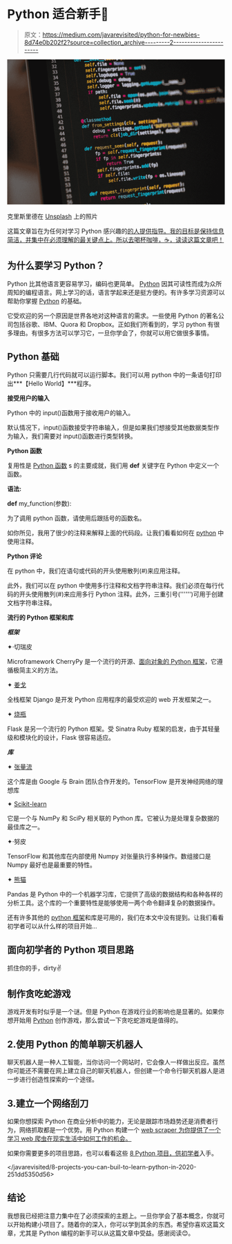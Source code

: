 # Python 适合新手🐍

> 原文：<https://medium.com/javarevisited/python-for-newbies-8d74e0b202f2?source=collection_archive---------2----------------------->

![](img/ac78c5a1a7c6c0cfe90cd9fdc6edf990.png)

克里斯里德在 [Unsplash](https://unsplash.com?utm_source=medium&utm_medium=referral) 上的照片

这篇文章旨在为任何对学习 Python 感兴趣的[的人提供指导。我的目标是保持信息简洁，并集中在必须理解的最关键点上。所以去喝杯咖啡，☕，读读这篇文章吧！](/javarevisited/10-best-python-certification-courses-from-coursera-4576890eb6b3)

## **为什么要学习 Python？**

Python 比其他语言更容易学习，编码也更简单。 [Python](https://www.python.org/) 因其可读性而成为众所周知的编程语言。网上学习的话，语言学起来还是挺方便的。有许多学习资源可以帮助你掌握 [Python](/swlh/5-free-python-courses-for-beginners-to-learn-online-e1ca90687caf) 的基础。

它受欢迎的另一个原因是世界各地对这种语言的需求。一些使用 Python 的著名公司包括谷歌、IBM、Quora 和 Dropbox。正如我们所看到的，学习 python 有很多理由。有很多方法可以学习它，一旦你学会了，你就可以用它做很多事情。

## Python 基础

Python 只需要几行代码就可以运行脚本。我们可以用 python 中的一条语句打印出***【Hello World】***程序。

**接受用户的输入**

Python 中的 input()函数用于接收用户的输入。

默认情况下，input()函数接受字符串输入，但是如果我们想接受其他数据类型作为输入，我们需要对 input()函数进行类型转换。

**Python 函数**

复用性是 [Python 函数](https://javarevisited.blogspot.com/2021/05/python-interview-questions-answers-for-beginners.html) s 的主要成就，我们用 **def** 关键字在 Python 中定义一个函数。

**语法:**

**def** my_function(参数):

为了调用 python 函数，请使用后跟括号的函数名。

如你所见，我用了很少的注释来解释上面的代码段。让我们看看如何在 [python](/javarevisited/8-advanced-python-programming-courses-for-intermediate-programmer-cc3bd47a4d19) 中使用注释。

**Python 评论**

在 python 中，我们在语句或代码的开头使用散列(#)来应用注释。

此外，我们可以在 python 中使用多行注释和文档字符串注释。我们必须在每行代码的开头使用散列(#)来应用多行 Python 注释。此外，三重引号('''''')可用于创建文档字符串注释。

**流行的 Python 框架和库**

***框架***

✦·切瑞皮

Microframework CherryPy 是一个流行的开源、[面向对象的 Python 框架](https://javarevisited.blogspot.com/2019/04/top-5-python-web-development-frameworks.html#axzz6iYmMFnsA)，它遵循极简主义的方法。

✦ [姜戈](/javarevisited/my-favorite-courses-to-learn-django-for-beginners-2020-ac172e2ab920)

全栈框架 Django 是开发 Python 应用程序的最受欢迎的 web 开发框架之一。

✦ [烧瓶](/javarevisited/5-best-python-flask-courses-for-beginners-2f262f8e23da)

Flask 是另一个流行的 Python 框架。受 Sinatra Ruby 框架的启发，由于其轻量级和模块化的设计，Flask 很容易适应。

***库***

✦ [张量流](https://becominghuman.ai/top-10-courses-to-learn-tensorflow-for-machine-learning-in-2020-39a31e7cd84b)

这个库是由 Google 与 Brain 团队合作开发的。TensorFlow 是开发神经网络的理想库

✦ [Scikit-learn](https://javarevisited.blogspot.com/2018/10/top-8-python-libraries-for-data-science-machine-learning.html#axzz6mjRPASEY)

它是一个与 NumPy 和 SciPy 相关联的 Python 库。它被认为是处理复杂数据的最佳库之一。

✦·努皮

TensorFlow 和其他库在内部使用 Numpy 对张量执行多种操作。数组接口是 Numpy 最好也是最重要的特性。

✦ [熊猫](https://becominghuman.ai/5-best-courses-to-learn-pythons-pandas-libary-for-data-analysis-and-data-science-34b62abb0e96)

Pandas 是 Python 中的一个机器学习库，它提供了高级的数据结构和各种各样的分析工具。这个库的一个重要特性是能够使用一两个命令翻译复杂的数据操作。

还有许多其他的 [python 框架](/javarevisited/10-best-frontend-and-backend-frameworks-for-java-python-ruby-and-javascript-developers-cce3c951787a)和库是可用的，我们在本文中没有提到。让我们看看初学者可以从什么样的项目开始…

## **面向初学者的 Python 项目思路**

抓住你的手，dirty✌

## **制作贪吃蛇游戏**

游戏开发有时似乎是一个谜。但是 Python 在游戏行业的影响也是显著的。如果你想开始用 [Python](https://javarevisited.blogspot.com/2020/02/10-best-coursera-courses--for-python.html) 创作游戏，那么尝试一下贪吃蛇游戏是值得的。

## 2.使用 Python 的简单聊天机器人

聊天机器人是一种人工智能，当你访问一个网站时，它会像人一样做出反应。虽然你可能还不需要在网上建立自己的聊天机器人，但创建一个命令行聊天机器人是进一步进行创造性探索的一个途径。

## 3.建立一个网络刮刀

如果你想探索 Python 在商业分析中的能力，无论是跟踪市场趋势还是消费者行为，网络抓取都是一个优势。用 Python 构建一个 [web scraper 为你提供了一个学习 web 爬虫在现实生活中如何工作的机会。](https://www.java67.com/2020/07/top-5-courses-to-learn-web-scraping-in-python-and-javascript.html)

如果你需要更多的项目思路，也可以看看这些 [8 Python 项目，供初学者](/javarevisited/8-projects-you-can-buil-to-learn-python-in-2020-251dd5350d56?source=---------8------------------)入手。

</javarevisited/8-projects-you-can-buil-to-learn-python-in-2020-251dd5350d56>  

## **结论**

我想我已经把注意力集中在了必须探索的主题上。一旦你学会了基本概念，你就可以开始构建小项目了。随着你的深入，你可以学到其余的东西。希望你喜欢这篇文章，尤其是 Python 编程的新手可以从这篇文章中受益。感谢阅读😊。